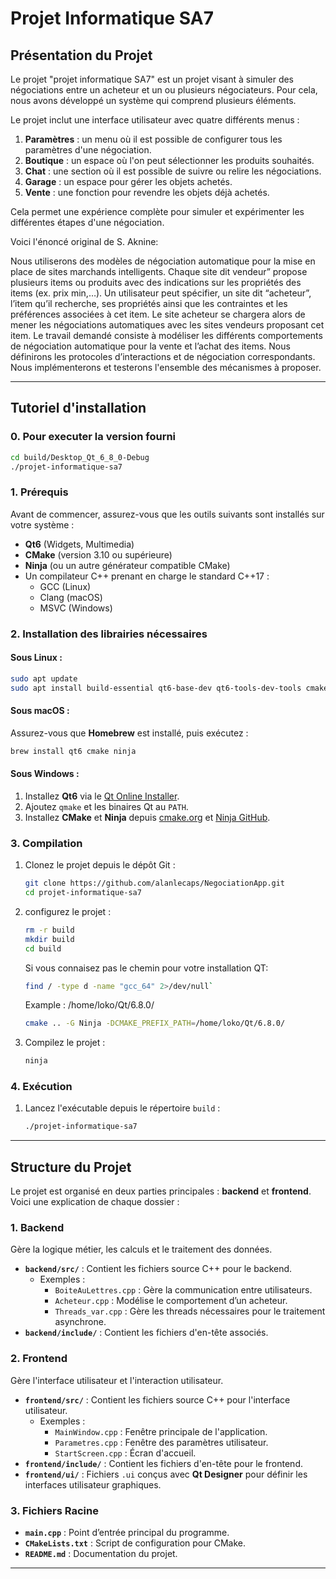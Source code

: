 # **Projet Informatique SA7**

## **Présentation du Projet**
Le projet "projet informatique SA7" est un projet visant à simuler des négociations entre un acheteur et un ou plusieurs négociateurs. Pour cela, nous avons développé un système qui comprend plusieurs éléments.  

Le projet inclut une interface utilisateur avec quatre différents menus :  
1. **Paramètres** : un menu où il est possible de configurer tous les paramètres d'une négociation.  
2. **Boutique** : un espace où l'on peut sélectionner les produits souhaités.  
3. **Chat** : une section où il est possible de suivre ou relire les négociations.  
4. **Garage** : un espace pour gérer les objets achetés.  
5. **Vente** : une fonction pour revendre les objets déjà achetés.  

Cela permet une expérience complète pour simuler et expérimenter les différentes étapes d'une négociation.

Voici l'énoncé original de S. Aknine:

Nous utiliserons des modèles de négociation automatique pour la mise en place de sites marchands intelligents. Chaque site dit vendeur” propose plusieurs items ou produits avec des indications sur les propriétés des items (ex. prix min,…). Un utilisateur peut spécifier, un site dit “acheteur”, l’item qu’il recherche, ses propriétés ainsi que les contraintes et les préférences associées à cet item. Le site acheteur se chargera alors de mener les négociations automatiques avec les sites vendeurs proposant cet item. Le travail demandé consiste à modéliser les différents comportements de négociation automatique pour la vente et l’achat des items. Nous définirons les protocoles d’interactions et de négociation correspondants. Nous implémenterons et testerons l'ensemble des mécanismes à proposer.

---

## **Tutoriel d'installation**

### **0. Pour executer la version fourni**
```bash
cd build/Desktop_Qt_6_8_0-Debug
./projet-informatique-sa7
```
### **1. Prérequis**
Avant de commencer, assurez-vous que les outils suivants sont installés sur votre système :
- **Qt6** (Widgets, Multimedia)
- **CMake** (version 3.10 ou supérieure)
- **Ninja** (ou un autre générateur compatible CMake)
- Un compilateur C++ prenant en charge le standard C++17 :
  - GCC (Linux)
  - Clang (macOS)
  - MSVC (Windows)

### **2. Installation des librairies nécessaires**
#### **Sous Linux :**
```bash
sudo apt update
sudo apt install build-essential qt6-base-dev qt6-tools-dev-tools cmake ninja-build qt6-multimedia-dev
```

#### **Sous macOS :**
Assurez-vous que **Homebrew** est installé, puis exécutez :
```bash
brew install qt6 cmake ninja
```

#### **Sous Windows :**
1. Installez **Qt6** via le [Qt Online Installer](https://www.qt.io/download-qt-installer).
2. Ajoutez `qmake` et les binaires Qt au `PATH`.
3. Installez **CMake** et **Ninja** depuis [cmake.org](https://cmake.org/) et [Ninja GitHub](https://github.com/ninja-build/ninja/releases).

### **3. Compilation**
1. Clonez le projet depuis le dépôt Git :
   ```bash
   git clone https://github.com/alanlecaps/NegociationApp.git
   cd projet-informatique-sa7
   ```
2. configurez le projet :
   ```bash
   rm -r build
   mkdir build
   cd build
   ```
   Si vous connaisez pas le chemin pour votre installation QT:
   ```bash
   find / -type d -name "gcc_64" 2>/dev/null`
   ```
   Example : /home/loko/Qt/6.8.0/
   ```bash
   cmake .. -G Ninja -DCMAKE_PREFIX_PATH=/home/loko/Qt/6.8.0/
   ```
   
3. Compilez le projet :
   ```bash
   ninja
   ```

### **4. Exécution**
1. Lancez l'exécutable depuis le répertoire `build` :
   ```bash
   ./projet-informatique-sa7
   ```

---

## **Structure du Projet**
Le projet est organisé en deux parties principales : **backend** et **frontend**. Voici une explication de chaque dossier :

### **1. Backend**
Gère la logique métier, les calculs et le traitement des données.
- **`backend/src/`** : Contient les fichiers source C++ pour le backend.
  - Exemples :
    - `BoiteAuLettres.cpp` : Gère la communication entre utilisateurs.
    - `Acheteur.cpp` : Modélise le comportement d’un acheteur.
    - `Threads_var.cpp` : Gère les threads nécessaires pour le traitement asynchrone.
- **`backend/include/`** : Contient les fichiers d'en-tête associés.

### **2. Frontend**
Gère l'interface utilisateur et l'interaction utilisateur.
- **`frontend/src/`** : Contient les fichiers source C++ pour l'interface utilisateur.
  - Exemples :
    - `MainWindow.cpp` : Fenêtre principale de l'application.
    - `Parametres.cpp` : Fenêtre des paramètres utilisateur.
    - `StartScreen.cpp` : Écran d'accueil.
- **`frontend/include/`** : Contient les fichiers d'en-tête pour le frontend.
- **`frontend/ui/`** : Fichiers `.ui` conçus avec **Qt Designer** pour définir les interfaces utilisateur graphiques.

### **3. Fichiers Racine**
- **`main.cpp`** : Point d’entrée principal du programme.
- **`CMakeLists.txt`** : Script de configuration pour CMake.
- **`README.md`** : Documentation du projet.

---

